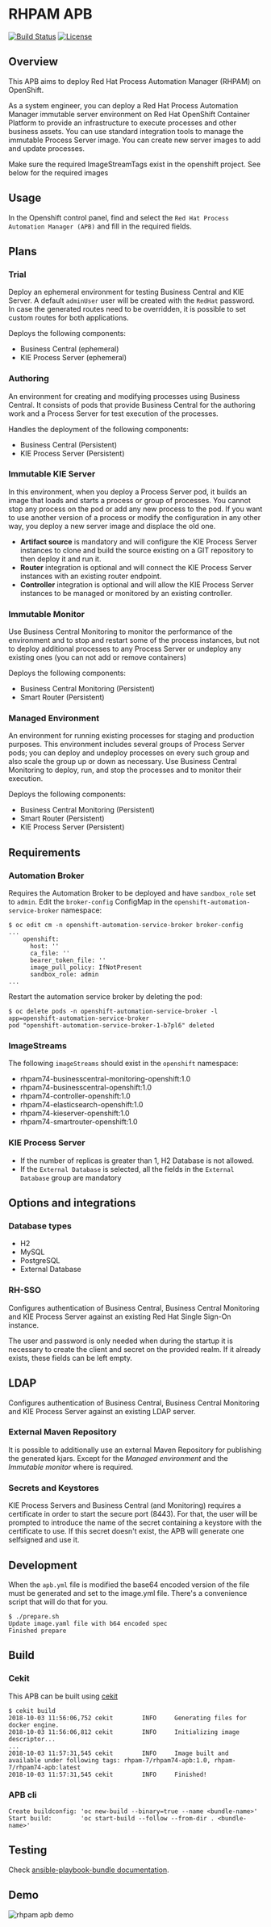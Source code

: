 # RHPAM APB

[![Build Status](https://travis-ci.org/ansibleplaybookbundle/rhpam-apb.svg?branch=master)](https://travis-ci.org/ansibleplaybookbundle/rhpam-apb) [![License](https://img.shields.io/:license-Apache2-blue.svg)](http://www.apache.org/licenses/LICENSE-2.0)

## Overview

This APB aims to deploy Red Hat Process Automation Manager (RHPAM) on OpenShift.

As a system engineer, you can deploy a Red Hat Process Automation Manager immutable server environment on Red Hat OpenShift Container Platform to provide an infrastructure to execute processes and other business assets.
You can use standard integration tools to manage the immutable Process Server image.
You can create new server images to add and update processes.

 Make sure the required ImageStreamTags exist in the openshift project. See below for the required images

## Usage

In the Openshift control panel, find and select the `Red Hat Process Automation Manager (APB)` and fill in the required fields.

## Plans

### Trial

Deploy an ephemeral environment for testing Business Central and KIE Server. A default `adminUser` user will be created with the `RedHat` password.
In case the generated routes need to be overridden, it is possible to set custom routes for both applications.

Deploys the following components:

* Business Central (ephemeral)
* KIE Process Server (ephemeral)

### Authoring

An environment for creating and modifying processes using Business Central. It consists of pods that provide Business Central for the authoring work and a Process Server for test execution of the processes.

Handles the deployment of the following components:

* Business Central (Persistent)
* KIE Process Server (Persistent)

### Immutable KIE Server

In this environment, when you deploy a Process Server pod, it builds an image that loads and starts a process or group of processes. You cannot stop any process on the pod or add any new process to the pod.
If you want to use another version of a process or modify the configuration in any other way, you deploy a new server image and displace the old one.

* **Artifact source** is mandatory and will configure the KIE Process Server instances to clone and build the source existing on a GIT repository to then deploy it and run it.
* **Router** integration is optional and will connect the KIE Process Server instances with an existing router endpoint.
* **Controller** integration is optional and will allow the KIE Process Server instances to be managed or monitored by an existing controller.

### Immutable Monitor

Use Business Central Monitoring to monitor the performance of the environment and to stop and restart some of the process instances, but not to deploy additional processes to any Process Server or undeploy any existing ones (you can not add or remove containers)

Deploys the following components:

* Business Central Monitoring (Persistent)
* Smart Router (Persistent)

### Managed Environment

An environment for running existing processes for staging and production purposes.
This environment includes several groups of Process Server pods; you can deploy and undeploy processes on every such group and also scale the group up or down as necessary. Use Business Central Monitoring to deploy, run, and stop the processes and to monitor their execution.

Deploys the following components:

* Business Central Monitoring (Persistent)
* Smart Router (Persistent)
* KIE Process Server (Persistent)

## Requirements

### Automation Broker

Requires the Automation Broker to be deployed and have `sandbox_role` set to `admin`. Edit the `broker-config` ConfigMap in the `openshift-automation-service-broker` namespace:

```{bash}
$ oc edit cm -n openshift-automation-service-broker broker-config
...
    openshift:
      host: ''
      ca_file: ''
      bearer_token_file: ''
      image_pull_policy: IfNotPresent
      sandbox_role: admin
...
```

Restart the automation service broker by deleting the pod:

```{bash}
$ oc delete pods -n openshift-automation-service-broker -l app=openshift-automation-service-broker
pod "openshift-automation-service-broker-1-b7pl6" deleted
```

### ImageStreams

The following `imageStreams` should exist in the `openshift` namespace:

* rhpam74-businesscentral-monitoring-openshift:1.0
* rhpam74-businesscentral-openshift:1.0
* rhpam74-controller-openshift:1.0
* rhpam74-elasticsearch-openshift:1.0
* rhpam74-kieserver-openshift:1.0
* rhpam74-smartrouter-openshift:1.0

### KIE Process Server

* If the number of replicas is greater than 1, H2 Database is not allowed.
* If the `External Database` is selected, all the fields in the `External Database` group are mandatory

## Options and integrations

### Database types

* H2
* MySQL
* PostgreSQL
* External Database

### RH-SSO

Configures authentication of Business Central, Business Central Monitoring and KIE Process Server against an existing Red Hat Single Sign-On instance.

The user and password is only needed when during the startup it is necessary to create the client and secret on the provided realm. If it already exists, these fields can be left empty.

## LDAP

Configures authentication of Business Central, Business Central Monitoring and KIE Process Server against an existing LDAP server.

### External Maven Repository

It is possible to additionally use an external Maven Repository for publishing the generated kjars. Except for the *Managed environment* and the *Immutable monitor* where is required.

### Secrets and Keystores

KIE Process Servers and Business Central (and Monitoring) requires a certificate in order to start the secure port (8443). For that, the user will be prompted to introduce the name of the secret containing a keystore with the certificate to use. If this secret doesn't exist, the APB will generate one selfsigned and use it.

## Development

When the `apb.yml` file is modified the base64 encoded version of the file must be generated and set to the image.yml file. There's a convenience script that will do that for you.

```{bash}
$ ./prepare.sh
Update image.yaml file with b64 encoded spec
Finished prepare
```

## Build

### Cekit

This APB can be built using [cekit](https://cekit.readthedocs.io/en/latest/index.html)

```{bash}
$ cekit build
2018-10-03 11:56:06,752 cekit        INFO     Generating files for docker engine.
2018-10-03 11:56:06,812 cekit        INFO     Initializing image descriptor...
...
2018-10-03 11:57:31,545 cekit        INFO     Image built and available under following tags: rhpam-7/rhpam74-apb:1.0, rhpam-7/rhpam74-apb:latest
2018-10-03 11:57:31,545 cekit        INFO     Finished!
```

### APB cli

```{bash}
Create buildconfig: 'oc new-build --binary=true --name <bundle-name>'
Start build:        'oc start-build --follow --from-dir . <bundle-name>'
```

## Testing

Check [ansible-playbook-bundle documentation](https://github.com/ansibleplaybookbundle/ansible-playbook-bundle/blob/master/docs/getting_started.md#test).

## Demo

![rhpam apb demo](./docs/demos/rhpam-demo.gif)
